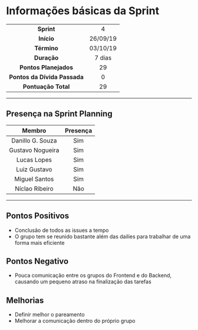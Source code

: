 # Informações básicas da Sprint
|||
|:---:|:---:|
|**Sprint**|4|
|**Início**|26/09/19|
|**Término**|03/10/19|
|**Duração**|7 dias|
|**Pontos Planejados**|29|
|**Pontos da Dívida Passada**|0|
|**Pontuação Total**|29|

---

## Presença na Sprint Planning

|Membro|Presença|
|:---:|:---:|
|Danillo G. Souza|Sim|
|Gustavo Nogueira|Sim|
|Lucas Lopes|Sim|
|Luiz Gustavo|Sim|
|Miguel Santos|Sim|
|Níclao Ribeiro|Não|

---

## Pontos Positivos
- Conclusão de todos as issues a tempo
- O grupo tem se reunido bastante além das dailies para trabalhar de uma forma mais eficiente

## Pontos Negativo
- Pouca comunicação entre os grupos do Frontend e do Backend, causando um pequeno atraso na finalização das tarefas

## Melhorias
- Definir melhor o pareamento
- Melhorar a comunicação dentro do próprio grupo
